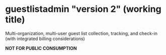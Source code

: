 # guestlistadmin "version 2" (working title)
Multi-organization, multi-user guest list collection, tracking, and check-in (with integrated billing considerations)

**NOT FOR PUBLIC CONSUMPTION**